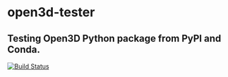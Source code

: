 # open3d-tester

Testing Open3D Python package from PyPI and Conda.
---

[![Build Status](https://travis-ci.org/yxlao/open3d-tester.svg?branch=master)](https://travis-ci.org/yxlao/open3d-tester)
